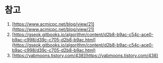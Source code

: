 # 참고

1. [https://www.acmicpc.net/blog/view/21](https://www.acmicpc.net/blog/view/21)
2. [https://gseok.gitbooks.io/algorithm/content/d2b8-b9ac-c54c-ace0-b9ac-c998/d39c-c705-d2b8-b9ac.html](https://gseok.gitbooks.io/algorithm/content/d2b8-b9ac-c54c-ace0-b9ac-c998/d39c-c705-d2b8-b9ac.html)
3. [https://yabmoons.tistory.com/438](https://yabmoons.tistory.com/438)
